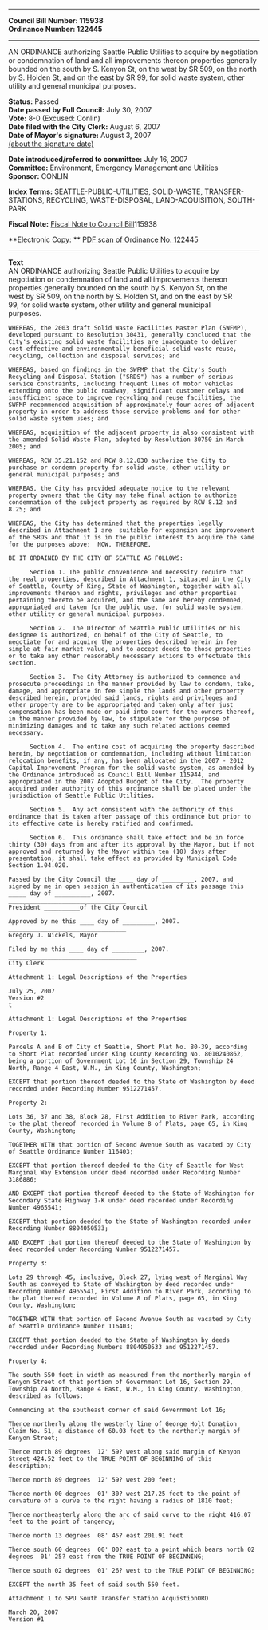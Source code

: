 * * * * *  
  
**Council Bill Number: [](#h0)[](#h2)115938**   
**Ordinance Number: 122445**  
  
* * * * *  
  
AN ORDINANCE authorizing Seattle Public Utilities to acquire by negotiation or condemnation of land and all improvements thereon properties generally bounded on the south by S. Kenyon St, on the west by SR 509, on the north by S. Holden St, and on the east by SR 99, for solid waste system, other utility and general municipal purposes.  
  
**Status:** Passed   
**Date passed by Full Council:** July 30, 2007   
**Vote:** 8-0 (Excused: Conlin)   
**Date filed with the City Clerk:** August 6, 2007   
**Date of Mayor's signature:** August 3, 2007   
[(about the signature date)](/~public/approvaldate.htm)   
  
  
**Date introduced/referred to committee:** July 16, 2007   
**Committee:** Environment, Emergency Management and Utilities   
**Sponsor:** CONLIN   
  
**Index Terms:** SEATTLE-PUBLIC-UTILITIES, SOLID-WASTE, TRANSFER-STATIONS, RECYCLING, WASTE-DISPOSAL, LAND-ACQUISITION, SOUTH-PARK  
  
**Fiscal Note:** [Fiscal Note to Council Bill](http://clerk.seattle.gov/~public/fnote/115938.htm)[](#h1)[](#h3)115938  
  
**Electronic Copy: ** [PDF scan of Ordinance No. 122445](/~archives/Ordinances/Ord_122445.pdf)  
  
* * * * *  
  
**Text**  
    AN ORDINANCE authorizing Seattle Public Utilities to acquire by  
    negotiation or condemnation of land and all improvements thereon  
    properties generally bounded on the south by S. Kenyon St, on the  
    west by SR 509, on the north by S. Holden St, and on the east by SR  
    99, for solid waste system, other utility and general municipal  
    purposes.  
  
    WHEREAS, the 2003 draft Solid Waste Facilities Master Plan (SWFMP),  
    developed pursuant to Resolution 30431, generally concluded that the  
    City's existing solid waste facilities are inadequate to deliver  
    cost-effective and environmentally beneficial solid waste reuse,  
    recycling, collection and disposal services; and  
  
    WHEREAS, based on findings in the SWFMP that the City's South  
    Recycling and Disposal Station ("SRDS") has a number of serious  
    service constraints, including frequent lines of motor vehicles  
    extending onto the public roadway, significant customer delays and  
    insufficient space to improve recycling and reuse facilities, the  
    SWFMP recommended acquisition of approximately four acres of adjacent  
    property in order to address those service problems and for other  
    solid waste system uses; and  
  
    WHEREAS, acquisition of the adjacent property is also consistent with  
    the amended Solid Waste Plan, adopted by Resolution 30750 in March  
    2005; and  
  
    WHEREAS, RCW 35.21.152 and RCW 8.12.030 authorize the City to  
    purchase or condemn property for solid waste, other utility or  
    general municipal purposes; and  
  
    WHEREAS, the City has provided adequate notice to the relevant  
    property owners that the City may take final action to authorize  
    condemnation of the subject property as required by RCW 8.12 and  
    8.25; and  
  
    WHEREAS, the City has determined that the properties legally  
    described in Attachment 1 are  suitable for expansion and improvement  
    of the SRDS and that it is in the public interest to acquire the same  
    for the purposes above;  NOW, THEREFORE,  
  
    BE IT ORDAINED BY THE CITY OF SEATTLE AS FOLLOWS:  
  
          Section 1. The public convenience and necessity require that  
    the real properties, described in Attachment 1, situated in the City  
    of Seattle, County of King, State of Washington, together with all  
    improvements thereon and rights, privileges and other properties  
    pertaining thereto be acquired, and the same are hereby condemned,  
    appropriated and taken for the public use, for solid waste system,  
    other utility or general municipal purposes.  
  
          Section 2.  The Director of Seattle Public Utilities or his  
    designee is authorized, on behalf of the City of Seattle, to  
    negotiate for and acquire the properties described herein in fee  
    simple at fair market value, and to accept deeds to those properties  
    or to take any other reasonably necessary actions to effectuate this  
    section.  
  
          Section 3.  The City Attorney is authorized to commence and  
    prosecute proceedings in the manner provided by law to condemn, take,  
    damage, and appropriate in fee simple the lands and other property  
    described herein, provided said lands, rights and privileges and  
    other property are to be appropriated and taken only after just  
    compensation has been made or paid into court for the owners thereof,  
    in the manner provided by law, to stipulate for the purpose of  
    minimizing damages and to take any such related actions deemed  
    necessary.  
  
          Section 4.  The entire cost of acquiring the property described  
    herein, by negotiation or condemnation, including without limitation  
    relocation benefits, if any, has been allocated in the 2007 - 2012  
    Capital Improvement Program for the solid waste system, as amended by  
    the Ordinance introduced as Council Bill Number 115944, and  
    appropriated in the 2007 Adopted Budget of the City.  The property  
    acquired under authority of this ordinance shall be placed under the  
    jurisdiction of Seattle Public Utilities.  
  
          Section 5.  Any act consistent with the authority of this  
    ordinance that is taken after passage of this ordinance but prior to  
    its effective date is hereby ratified and confirmed.  
  
          Section 6.  This ordinance shall take effect and be in force  
    thirty (30) days from and after its approval by the Mayor, but if not  
    approved and returned by the Mayor within ten (10) days after  
    presentation, it shall take effect as provided by Municipal Code  
    Section 1.04.020.  
  
    Passed by the City Council the ____ day of _________, 2007, and  
    signed by me in open session in authentication of its passage this  
    _____ day of __________, 2007.  
    _________________________________  
    President __________of the City Council  
  
    Approved by me this ____ day of _________, 2007.  
    _________________________________  
    Gregory J. Nickels, Mayor  
  
    Filed by me this ____ day of _________, 2007.  
    ____________________________________  
    City Clerk  
  
    Attachment 1: Legal Descriptions of the Properties  
  
    July 25, 2007  
    Version #2  
    t  
  
    Attachment 1: Legal Descriptions of the Properties  
  
    Property 1:  
  
    Parcels A and B of City of Seattle, Short Plat No. 80-39, according  
    to Short Plat recorded under King County Recording No. 8010240862,  
    being a portion of Government Lot 16 in Section 29, Township 24  
    North, Range 4 East, W.M., in King County, Washington;  
  
    EXCEPT that portion thereof deeded to the State of Washington by deed  
    recorded under Recording Number 9512271457.  
  
    Property 2:  
  
    Lots 36, 37 and 38, Block 28, First Addition to River Park, according  
    to the plat thereof recorded in Volume 8 of Plats, page 65, in King  
    County, Washington;  
  
    TOGETHER WITH that portion of Second Avenue South as vacated by City  
    of Seattle Ordinance Number 116403;  
  
    EXCEPT that portion thereof deeded to the City of Seattle for West  
    Marginal Way Extension under deed recorded under Recording Number  
    3186886;  
  
    AND EXCEPT that portion thereof deeded to the State of Washington for  
    Secondary State Highway 1-K under deed recorded under Recording  
    Number 4965541;  
  
    EXCEPT that portion deeded to the State of Washington recorded under  
    Recording Number 8804050533;  
  
    AND EXCEPT that portion thereof deeded to the State of Washington by  
    deed recorded under Recording Number 9512271457.  
  
    Property 3:  
  
    Lots 29 through 45, inclusive, Block 27, lying west of Marginal Way  
    South as conveyed to State of Washington by deed recorded under  
    Recording Number 4965541, First Addition to River Park, according to  
    the plat thereof recorded in Volume 8 of Plats, page 65, in King  
    County, Washington;  
  
    TOGETHER WITH that portion of Second Avenue South as vacated by City  
    of Seattle Ordinance Number 116403;  
  
    EXCEPT that portion deeded to the State of Washington by deeds  
    recorded under Recording Numbers 8804050533 and 9512271457.  
  
    Property 4:  
  
    The south 550 feet in width as measured from the northerly margin of  
    Kenyon Street of that portion of Government Lot 16, Section 29,  
    Township 24 North, Range 4 East, W.M., in King County, Washington,  
    described as follows:  
  
    Commencing at the southeast corner of said Government Lot 16;  
  
    Thence northerly along the westerly line of George Holt Donation  
    Claim No. 51, a distance of 60.03 feet to the northerly margin of  
    Kenyon Street;  
  
    Thence north 89 degrees  12' 59? west along said margin of Kenyon  
    Street 424.52 feet to the TRUE POINT OF BEGINNING of this  
    description;  
  
    Thence north 89 degrees  12' 59? west 200 feet;  
  
    Thence north 00 degrees  01' 30? west 217.25 feet to the point of  
    curvature of a curve to the right having a radius of 1810 feet;  
  
    Thence northeasterly along the arc of said curve to the right 416.07  
    feet to the point of tangency;  `  
  
    Thence north 13 degrees  08' 45? east 201.91 feet  
  
    Thence south 60 degrees  00' 00? east to a point which bears north 02  
    degrees  01' 25? east from the TRUE POINT OF BEGINNING;  
  
    Thence south 02 degrees  01' 26? west to the TRUE POINT OF BEGINNING;  
  
    EXCEPT the north 35 feet of said south 550 feet.  
  
    Attachment 1 to SPU South Transfer Station AcquistionORD  
  
    March 20, 2007  
    Version #1  
